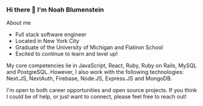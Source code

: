 ### Hi there 👋 I'm Noah Blumenstein

About me
- Full stack software engineer
- Located in New York City
- Graduate of the University of Michigan and Flatiron School
- Excited to continue to learn and level up!

My core competencies lie in JavaScript, React, Ruby, Ruby on Rails, MySQL and PostgreSQL.  However, I also work with the following technologies: Next.JS, NextAuth, Firebase, Node.JS, Express.JS and MongoDB.

I'm open to both career opportunities and open source projects.  If you think I could be of help, or just want to connect, please feel free to reach out!

<!--
**roadtomoab/roadtomoab** is a ✨ _special_ ✨ repository because its `README.md` (this file) appears on your GitHub profile.

Here are some ideas to get you started:

- 🔭 I’m currently working on ...
- 🌱 I’m currently learning ...
- 👯 I’m looking to collaborate on ...
- 🤔 I’m looking for help with ...
- 💬 Ask me about ...
- 📫 How to reach me: ...
- 😄 Pronouns: ...
- ⚡ Fun fact: ...
-->
